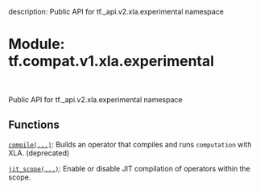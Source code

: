 description: Public API for tf._api.v2.xla.experimental namespace

<div itemscope itemtype="http://developers.google.com/ReferenceObject">
<meta itemprop="name" content="tf.compat.v1.xla.experimental" />
<meta itemprop="path" content="Stable" />
</div>

# Module: tf.compat.v1.xla.experimental

<!-- Insert buttons and diff -->

<table class="tfo-notebook-buttons tfo-api nocontent" align="left">

</table>



Public API for tf._api.v2.xla.experimental namespace



## Functions

[`compile(...)`](../../../../tf/xla/experimental/compile.md): Builds an operator that compiles and runs `computation` with XLA. (deprecated)

[`jit_scope(...)`](../../../../tf/xla/experimental/jit_scope.md): Enable or disable JIT compilation of operators within the scope.

